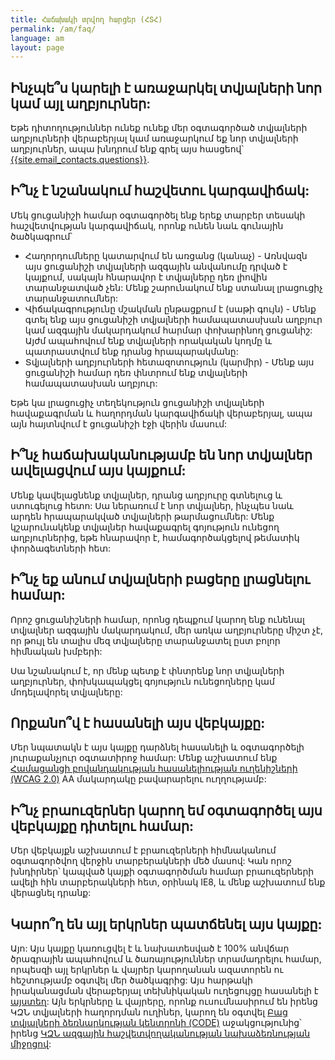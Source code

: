 ```yaml
---
title: Հաճախակի տրվող հարցեր (ՀՏՀ)
permalink: /am/faq/
language: am
layout: page
---
```


## Ինչպե՞ս կարելի է առաջարկել տվյալների նոր կամ այլ աղբյուրներ:
Եթե դիտողություններ ունեք ունեք մեր օգտագործած տվյալների աղբյուրների վերաբերյալ կամ առաջարկում եք նոր տվյալների աղբյուրներ, ապա խնդրում ենք գրել այս հասցեով՝  <a href="mailto:{{site.email_contacts.questions}}">{{site.email_contacts.questions}}</a>.

## Ի՞նչ է նշանակում հաշվետու կարգավիճակ:
Մեկ ցուցանիշի համար օգտագործել ենք երեք տարբեր տեսակի հաշվետվության կարգավիճակ, որոնք ունեն նաև գունային ծածկագրում՝

* Հաղորդումները կատարվում են առցանց (կանաչ) - Առնվազն այս ցուցանիշի տվյալների ազգային անվանումը դրված է կայքում, սակայն հնարավոր է տվյալները դեռ լիովին տարանջատված չեն: Մենք շարունակում ենք ստանալ լրացուցիչ տարանջատումներ:
* Վիճակագրությունը մշակման ընթացքում է (սաթի գույն) - Մենք գտել ենք այս ցուցանիշի տվյալների համապատասխան աղբյուր կամ ազգային մակարդակում հարմար փոխարինող ցուցանիշ: Այժմ ապահովում ենք տվյալների որակական կողմը և պատրաստվում ենք դրանց հրապարակմանը:
* Տվյալների աղբյուրների հետազոտություն (կարմիր) - Մենք այս ցուցանիշի համար դեռ փնտրում ենք տվյալների համապատասխան աղբյուր:

Եթե կա լրացուցիչ տեղեկություն ցուցանիշի տվյալների հավաքագրման և հաղորդման կարգավիճակի վերաբերյալ, ապա այն հայտնվում է ցուցանիշի էջի վերին մասում:

## Ի՞նչ հաճախականությամբ են նոր տվյալներ ավելացվում այս կայքում:
Մենք կավելացնենք տվյալներ, դրանց աղբյուրը գտնելուց և ստուգելուց հետո: Սա ներառում է նոր տվյալներ, ինչպես նաև արդեն հրապարակված տվյալների թարմացումներ: Մենք կշարունակենք տվյալներ հավաքագրել գոյություն ունեցող աղբյուրներից, եթե հնարավոր է, համագործակցելով թեմատիկ փորձագետների հետ:

## Ի՞նչ եք անում տվյալների բացերը լրացնելու համար:
Որոշ ցուցանիշների համար, որոնց դեպքում կարող ենք ունենալ տվյալներ ազգային մակարդակում, մեր առկա աղբյուրները միշտ չէ, որ թույլ են տալիս մեզ տվյալները տարանջատել ըստ բոլոր հիմնական խմբերի:

Սա նշանակում է, որ մենք պետք է փնտրենք նոր տվյալների աղբյուրներ, փոխկապակցել գոյություն ունեցողները կամ մոդելավորել տվյալները:

## Որքանո՞վ է հասանելի այս վեբկայքը:
Մեր նպատակն է այս կայքը դարձնել հասանելի և օգտագործելի յուրաքանչյուր օգտատիրոջ համար: Մենք աշխատում ենք [Համացանցի բովանդակության հասանելիության ուղենիշների (WCAG 2.0)](https://www.gov.uk/service-manual/helping-people-to-use-your-service/understanding-wcag-20) AA մակարդակը բավարարելու ուղղությամբ:

## Ի՞նչ բրաուզերներ կարող եմ օգտագործել այս վեբկայքը դիտելու համար:
Մեր վեբկայքն աշխատում է բրաուզերների հիմնականում օգտագործվող վերջին տարբերակների մեծ մասով: Կան որոշ խնդիրներ՝ կապված կայքի օգտագործման համար բրաուզերների ավելի հին տարբերակների հետ, օրինակ IE8, և մենք աշխատում ենք վերացնել դրանք:

## Կարո՞ղ են այլ երկրներ պատճենել այս կայքը:
Այո: Այս կայքը կառուցվել է և նախատեսված է 100% անվճար ծրագրային ապահովում և ծառայություններ տրամադրելու համար, որպեսզի այլ երկրներ և վայրեր կարողանան ազատորեն ու հեշտությամբ օգտվել մեր ծածկագրից: Այս հարթակի իրականացման վերաբերյալ տեխնիկական ուղեցույցը հասանելի է [այստեղ](https://open-sdg.readthedocs.io): Այն երկրները և վայրերը, որոնք ուսումնասիրում են իրենց ԿԶՆ տվյալների հաղորդման ուղիներ, կարող են օգտվել  [Բաց տվյալների ձեռնարկության կենտրոնի (CODE)](http://www.opendataenterprise.org/) աջակցությունից՝ իրենց [ԿԶՆ ազգային հաշվետվողականության նախաձեռնության միջոցով](https://www.sdgreporting.org/):
